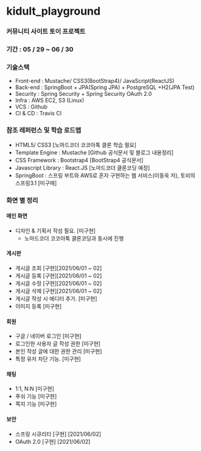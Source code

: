 # kidult_playground
### 커뮤니티 사이트 토이 프로젝트
### 기간 : 05 / 29 ~ 06 / 30
### 기술스택 
   - Front-end : Mustache/ CSS3(BootStrap4)/ JavaScript(ReactJS)   
   - Back-end :  SpringBoot + JPA(Spring JPA) + PostgreSQL +H2(JPA Test)   
   - Security : Spring Security + Spring Security OAuth 2.0   
   - Infra : AWS EC2, S3 (Linux)   
   - VCS : Github   
   - CI & CD : Travis CI       
### 참조 레퍼런스 및 학습 로드맵
   - HTML5/ CSS3 [노마드코더 코코아톡 클론 학습 필요]   
   - Template Engine : Mustache [Github 공식문서 및 블로그 내용정리]   
   - CSS Framework : Bootstrap4 [BootStrap4 공식문서]   
   - Javascript Library : React.JS [노마드코더 클론코딩 예정]   
   - SpringBoot : 스프링 부트와 AWS로 혼자 구현하는 웹 서비스(이동욱 저), 토비의 스프링3.1 [미구매]
### 화면 별 정리 
#### 메인 화면   
   - 디자인 & 기획서 작성 필요. [미구현]   
     - 노마드코더 코코아톡 클론코딩과 동시에 진행
#### 게시판      
   - 게시글 조회 [구현][2021/06/01 ~ 02]   
   - 게시글 등록 [구현][2021/06/01 ~ 02]   
   - 게시글 수정 [구현][2021/06/01 ~ 02]   
   - 게시글 삭제 [구현][2021/06/01 ~ 02]   
   - 게시글 작성 시 에디터 추가. [미구현]
   - 이미지 등록 [미구현]
#### 회원
   - 구글 / 네이버 로그인 [미구현]   
   - 로그인한 사용자 글 작성 권한 [미구현]   
   - 본인 작성 글에 대한 권한 관리 [미구현]   
   - 특정 유저 차단 기능. [미구현]   
#### 채팅
   - 1:1, N:N [미구현]
   - 푸쉬 기능 [미구현]
   - 쪽지 기능 [미구현]   
#### 보안
   - 스프링 시큐리티 [구현]   [2021/06/02]
   - OAuth 2.0 [구현]        [2021/06/02]

